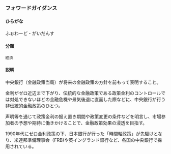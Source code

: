 <div style="display:none;">

## [あ行](securities-terms?id=あ行)
## [か行](securities-terms?id=か行)
## [さ行](securities-terms?id=さ行)
## [た行](securities-terms?id=た行)
## [な行](securities-terms?id=な行)
## [は行](securities-terms?id=は行)

</div>

### フォワードガイダンス

#### ひらがな

ふぉわーど・がいだんす

#### 分類

`経済`

#### 説明

中央銀行（金融政策当局）が将来の金融政策の方針を前もって表明すること。
 
金利がゼロ近辺まで下がり、伝統的な金融政策である政策金利のコントロールでは対処できないほどの金融危機や景気後退に直面した際などに、中央銀行が行う非伝統的金融政策のひとつ。
 
声明等を通じて政策金利の据え置き期間や政策変更の条件などを明言し、市場参加者の予想や期待に働きかけることで、金融政策効果の浸透を目指す。
 
1990年代にゼロ金利政策の下、日本銀行が行った「時間軸政策」が先駆けとなり、米連邦準備理事会（FRB)や英イングランド銀行など、各国の中央銀行で採用されている。

<div style="display:none;">

## [ま行](securities-terms?id=ま行)
## [や行](securities-terms?id=や行)
## [ら行](securities-terms?id=ら行)
## [わ行](securities-terms?id=わ行)
## [英数字・記号](securities-terms?id=英数字・記号)

</div>

